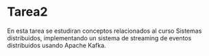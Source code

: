# Tarea2

En esta tarea se estudiran conceptos relacionados al curso Sistemas distribuidos, implementando un sistema de streaming de eventos distribuidos usando Apache Kafka.



